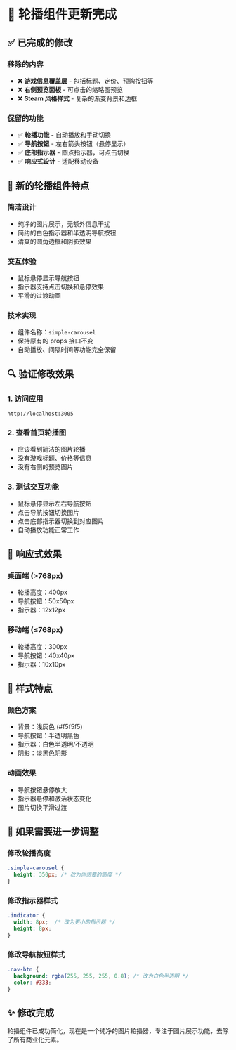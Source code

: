 # 🎠 轮播组件更新完成

## ✅ 已完成的修改

### 移除的内容
- ❌ **游戏信息覆盖层** - 包括标题、定价、预购按钮等
- ❌ **右侧预览面板** - 可点击的缩略图预览
- ❌ **Steam 风格样式** - 复杂的渐变背景和边框

### 保留的功能
- ✅ **轮播功能** - 自动播放和手动切换
- ✅ **导航按钮** - 左右箭头按钮（悬停显示）
- ✅ **底部指示器** - 圆点指示器，可点击切换
- ✅ **响应式设计** - 适配移动设备

## 🎯 新的轮播组件特点

### 简洁设计
- 纯净的图片展示，无额外信息干扰
- 简约的白色指示器和半透明导航按钮
- 清爽的圆角边框和阴影效果

### 交互体验
- 鼠标悬停显示导航按钮
- 指示器支持点击切换和悬停效果
- 平滑的过渡动画

### 技术实现
- 组件名称：`simple-carousel`
- 保持原有的 props 接口不变
- 自动播放、间隔时间等功能完全保留

## 🔍 验证修改效果

### 1. 访问应用
```
http://localhost:3005
```

### 2. 查看首页轮播图
- 应该看到简洁的图片轮播
- 没有游戏标题、价格等信息
- 没有右侧的预览图片

### 3. 测试交互功能
- 鼠标悬停显示左右导航按钮
- 点击导航按钮切换图片
- 点击底部指示器切换到对应图片
- 自动播放功能正常工作

## 📱 响应式效果

### 桌面端 (>768px)
- 轮播高度：400px
- 导航按钮：50x50px
- 指示器：12x12px

### 移动端 (≤768px)
- 轮播高度：300px
- 导航按钮：40x40px
- 指示器：10x10px

## 🎨 样式特点

### 颜色方案
- 背景：浅灰色 (#f5f5f5)
- 导航按钮：半透明黑色
- 指示器：白色半透明/不透明
- 阴影：淡黑色阴影

### 动画效果
- 导航按钮悬停放大
- 指示器悬停和激活状态变化
- 图片切换平滑过渡

## 🔧 如果需要进一步调整

### 修改轮播高度
```css
.simple-carousel {
  height: 350px; /* 改为你想要的高度 */
}
```

### 修改指示器样式
```css
.indicator {
  width: 8px;  /* 改为更小的指示器 */
  height: 8px;
}
```

### 修改导航按钮样式
```css
.nav-btn {
  background: rgba(255, 255, 255, 0.8); /* 改为白色半透明 */
  color: #333;
}
```

## ✨ 修改完成

轮播组件已成功简化，现在是一个纯净的图片轮播器，专注于图片展示功能，去除了所有商业化元素。